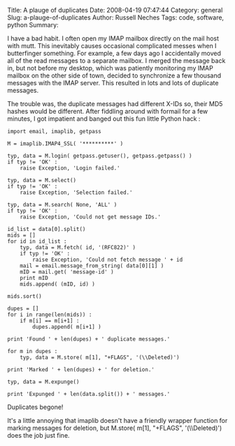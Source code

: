 Title: A plauge of duplicates
Date: 2008-04-19 07:47:44
Category: general
Slug: a-plauge-of-duplicates
Author: Russell Neches
Tags: code, software, python
Summary: 


I have a bad habit. I often open my IMAP mailbox directly on the mail
host with mutt. This inevitably causes occasional complicated messes
when I butterfinger something. For example, a few days ago I
accidentally moved all of the read messages to a separate mailbox. I
merged the message back in, but not before my desktop, which was
patiently monitoring my IMAP mailbox on the other side of town, decided
to synchronize a few thousand messages with the IMAP server. This
resulted in lots and lots of duplicate messages.

The trouble was, the duplicate messages had different X-IDs so, their
MD5 hashes would be different. After fiddling around with formail for a
few minutes, I got impatient and banged out this fun little Python hack
:

    import email, imaplib, getpass

    M = imaplib.IMAP4_SSL( '**********' )

    typ, data = M.login( getpass.getuser(), getpass.getpass() )
    if typ != 'OK' :
        raise Exception, 'Login failed.'

    typ, data = M.select()
    if typ != 'OK' :
        raise Exception, 'Selection failed.'

    typ, data = M.search( None, 'ALL' )
    if typ != 'OK' :
        raise Exception, 'Could not get message IDs.'

    id_list = data[0].split()
    mids = []
    for id in id_list :
        typ, data = M.fetch( id, '(RFC822)' )
        if typ != 'OK' :
            raise Exception, 'Could not fetch message ' + id
        mail = email.message_from_string( data[0][1] )
        mID = mail.get( 'message-id' )
        print mID
        mids.append( (mID, id) )

    mids.sort()

    dupes = []
    for i in range(len(mids)) :
        if m[i] == m[i+1] :
            dupes.append( m[i+1] )

    print 'Found ' + len(dupes) + ' duplicate messages.'

    for m in dupes :
        typ, data = M.store( m[1], "+FLAGS", '(\\Deleted)')

    print 'Marked ' + len(dupes) + ' for deletion.'

    typ, data = M.expunge()

    print 'Expunged ' + len(data.split()) + ' messages.'

Duplicates begone!

It's a little annoying that imaplib doesn't have a friendly wrapper
function for marking messages for deletion, but M.store( m[1], "+FLAGS",
'(\\\\Deleted)') does the job just fine.
